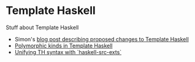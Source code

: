 # Template Haskell


Stuff about Template Haskell

- Simon's [ blog post describing proposed changes to Template Haskell](http://hackage.haskell.org/trac/ghc/blog/Template%20Haskell%20Proposal)
- [Polymorphic kinds in Template Haskell](template-haskell/rich-kinds)
- [Unifying TH syntax with \`haskell-src-exts\`](template-haskell/using-haskell-src-exts)